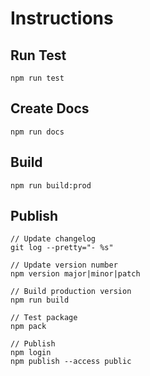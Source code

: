# Instructions

## Run Test
    npm run test

## Create Docs
    npm run docs

## Build
    npm run build:prod

## Publish
    // Update changelog
    git log --pretty="- %s"

    // Update version number
    npm version major|minor|patch

    // Build production version
    npm run build

    // Test package
    npm pack

    // Publish
    npm login
    npm publish --access public
    